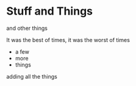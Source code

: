 # Stuff and Things

and other things

It was the best of times, it was the worst of times

- a few
- more
- things


adding all the things
